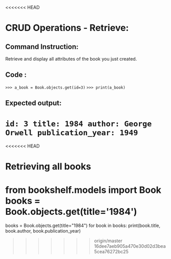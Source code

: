 <<<<<<< HEAD
# CRUD Operations - Retrieve: 

## Command Instruction: 
Retrieve and display all attributes of the book you just created.

## Code : 
`>>> a_book = Book.objects.get(id=3)`
`>>> print(a_book)`

## Expected output:
`id: 3
title: 1984
author: George Orwell
publication_year: 1949
`
=======
<<<<<<< HEAD
# Retrieving all books
from bookshelf.models import Book
books = Book.objects.get(title='1984')
=======
books = Book.objects.get(title="1984")
for book in books:
    print(book.title, book.author, book.publication_year)
>>>>>>> origin/master
>>>>>>> 16dee7aeb905a470e30d02d3bea5cea76272bc25
